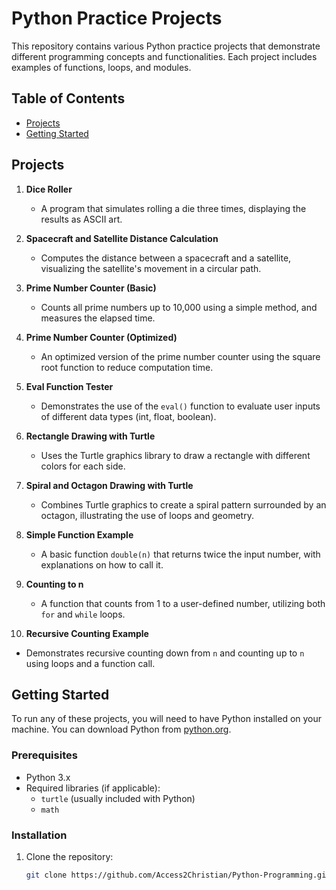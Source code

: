 # Python Practice Projects

This repository contains various Python practice projects that demonstrate different programming concepts and functionalities. Each project includes examples of functions, loops, and modules.

## Table of Contents

- [Projects](#projects)
- [Getting Started](#getting-started)


## Projects

1. **Dice Roller**
   - A program that simulates rolling a die three times, displaying the results as ASCII art.

2. **Spacecraft and Satellite Distance Calculation**
   - Computes the distance between a spacecraft and a satellite, visualizing the satellite's movement in a circular path.

3. **Prime Number Counter (Basic)**
   - Counts all prime numbers up to 10,000 using a simple method, and measures the elapsed time.

4. **Prime Number Counter (Optimized)**
   - An optimized version of the prime number counter using the square root function to reduce computation time.

5. **Eval Function Tester**
   - Demonstrates the use of the `eval()` function to evaluate user inputs of different data types (int, float, boolean).

6. **Rectangle Drawing with Turtle**
   - Uses the Turtle graphics library to draw a rectangle with different colors for each side.

7. **Spiral and Octagon Drawing with Turtle**
   - Combines Turtle graphics to create a spiral pattern surrounded by an octagon, illustrating the use of loops and geometry.

8. **Simple Function Example**
   - A basic function `double(n)` that returns twice the input number, with explanations on how to call it.

9. **Counting to n**
   - A function that counts from 1 to a user-defined number, utilizing both `for` and `while` loops.

10. **Recursive Counting Example**
   - Demonstrates recursive counting down from `n` and counting up to `n` using loops and a function call.

## Getting Started

To run any of these projects, you will need to have Python installed on your machine. You can download Python from [python.org](https://www.python.org/downloads/).

### Prerequisites

- Python 3.x
- Required libraries (if applicable):
  - `turtle` (usually included with Python)
  - `math`

### Installation

1. Clone the repository:
   ```bash
   git clone https://github.com/Access2Christian/Python-Programming.git
